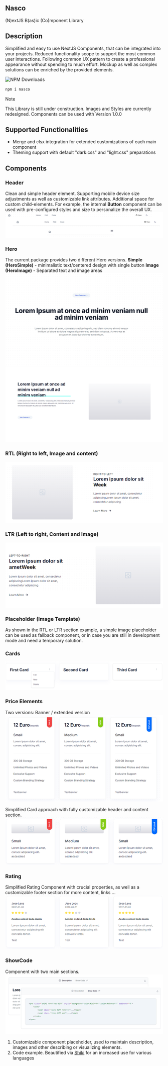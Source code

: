 
## Nasco

(N)extJS B(as)ic (Co)mponent Library

## Description
Simplified and easy to use NextJS Components, that can be integrated into your projects.
Reduced functionality scope to support the most common user interactions. Following common UX pattern
to create a professional appearance without spending to much effort. Mockup as well as complex solutions
can be enriched by the provided elements.


![NPM Downloads](https://img.shields.io/npm/dw/:nasco)

```bash
npm i nasco
```

> [!NOTE]
> This Library is still under construction. Images and Styles are currently redesigned.
> Components can be used with Version 1.0.0

## Supported Functionalities
- Merge and clsx integration for extended customizations of each main component
- Theming support with default "dark:css" and "light:css" preparations

## Components

### Header
Clean and simple header element. Supporting mobile device size adjustments as well as customizable link attributes.
Additional space for custom child-elements. For example, the internal **Button** component can be used with pre-configured styles and size
to personalize the overall UX.
![Example image](https://github.com/clemensgoering/nasco/raw/master/docs/header_20240930.png)

### Hero
The current package provides two different Hero versions.
**Simple (HeroSimple)** - minimalistic text/centered design with single button
**Image (HeroImage)** - Separated text and image areas
![Example image](https://github.com/clemensgoering/nasco/raw/master/docs/hero_20240930.png)
![Example image](https://github.com/clemensgoering/nasco/raw/master/docs/hero_2_20240930.png)

### RTL (Right to left, Image and content)
![Example image](https://github.com/clemensgoering/nasco/raw/master/docs/rtl_20240929.png)

### LTR (Left to right, Content and Image)
![Example image](https://github.com/clemensgoering/nasco/raw/master/docs/ltr_20240929.png)

### Placeholder (Image Template)
As shown in the RTL or LTR section example, a simple image placeholder can be used as fallback component,
or in case you are still in development mode and need a temporary solution.

### Cards
![Example image](https://github.com/clemensgoering/nasco/raw/master/docs/cards_20240929.png)

### Price Elements
Two versions: 
Banner / extended version
![Example image](https://github.com/clemensgoering/nasco/raw/master/docs/price_1_20240929.png)

Simplified Card approach with fully customizable header and content section.
![Example image](https://github.com/clemensgoering/nasco/raw/master/docs/price_2_20240929.png)

### Rating
Simplified Rating Component with crucial properties, as well as a customizable footer section for more content, links ...
![Example image](https://github.com/clemensgoering/nasco/raw/master/docs/ratings_20240929.png)

### ShowCode
Component with two main sections.
![Example image](https://github.com/clemensgoering/nasco/raw/master/docs/showcode_20240929.png)
1. Customizable component placeholder, used to maintain description, images and other describing or visualizing elements.
2. Code example. Beautified via <a href="https://shiki.style/" target="_blank">Shiki</a> for an increased use for various languages

